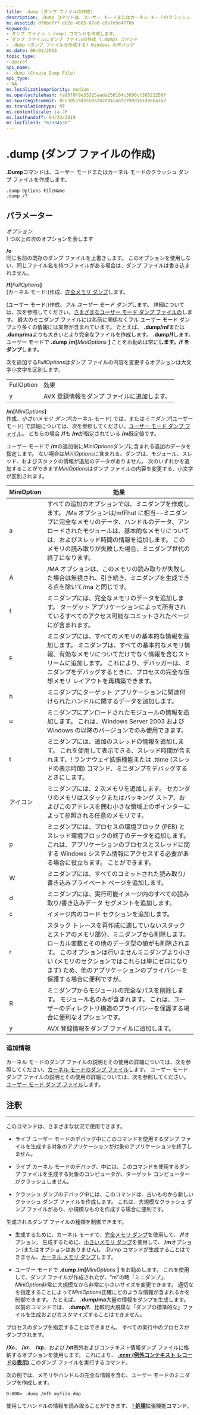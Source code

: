 ```yaml
---
title: .dump (ダンプ ファイルの作成)
description: .Dump コマンドは、ユーザー モードまたはカーネル モードのクラッシュ ダンプ ファイルを作成します。
ms.assetid: df6bcf7f-eb2e-4605-87a0-c0a7e9e4776b
keywords:
- ダンプ ファイル (.dump) コマンドを作成します。
- ダンプ ファイルにダンプ ファイルの作成 (.dump) コマンド
- .dump (ダンプ ファイルを作成する) Windows のデバッグ
ms.date: 08/01/2018
topic_type:
- apiref
api_name:
- .dump (Create Dump File)
api_type:
- NA
ms.localizationpriority: medium
ms.openlocfilehash: fa90f8f9e53325aada256104c3690cf30521250f
ms.sourcegitcommit: 0cc5051945559a242d941a6f2799d161d8eba2a7
ms.translationtype: MT
ms.contentlocale: ja-JP
ms.lasthandoff: 04/23/2019
ms.locfileid: "63334538"
---
```

# <a name="dump-create-dump-file"></a>.dump (ダンプ ファイルの作成)


**.Dump**コマンドは、ユーザー モードまたはカーネル モードのクラッシュ ダンプ ファイルを作成します。

```dbgcmd
.dump Options FileName 
.dump /?
```

## <a name="span-idddkmetacreatedumpfiledbgspanspan-idddkmetacreatedumpfiledbgspanparameters"></a><span id="ddk_meta_create_dump_file_dbg"></span><span id="DDK_META_CREATE_DUMP_FILE_DBG"></span>パラメーター


<span id="_______Options______"></span><span id="_______options______"></span><span id="_______OPTIONS______"></span> *オプション*   
1 つ以上の次のオプションを表します

<span id="_o"></span><span id="_O"></span>**/o**  
同じ名前の既存のダンプ ファイルを上書きします。 このオプションを使用しない、同じファイル名を持つファイルがある場合は、ダンプ ファイルは書き込まれません。

<span id="_f_FullOptions_"></span><span id="_f_fulloptions_"></span><span id="_F_FULLOPTIONS_"></span>**/f\[**<em>FullOptions</em>**\]**  
(カーネル モード:)作成、[完全メモリ ダンプ](complete-memory-dump.md)します。

(ユーザー モード:)作成、*フル ユーザー モード ダンプ*します。 詳細については、次を参照してください。[さまざまなユーザー モード ダンプ ファイルの](user-mode-dump-files.md#varieties)します。 最大のミニダンプ ファイルには名前に関係なくフル ユーザー モード ダンプより多くの情報には実際が含まれています。 たとえば、 **.dump/mf**または **.dump/ma**よりも大きいとより完全なファイルを作成します。 **.dump/f**します。 ユーザー モードで **.dump** **/m\[**<em>MiniOptions</em> **\]** ことをお勧めは常に**します。/f をダンプ**します。

次を追加する*FullOptions*はダンプ ファイルの内容を変更するオプションは大文字小文字を区別します。

|||
|--- |--- |
|FullOption|効果|
|y|AVX 登録情報をダンプ ファイルに追加します。|
 

<span id="_m_MiniOptions_"></span><span id="_m_minioptions_"></span><span id="_M_MINIOPTIONS_"></span>**/m\[**<em>MiniOptions</em>**\]**  
作成、*小さいメモリ ダンプ*(カーネル モード) では、または*ミニダンプ*(ユーザー モード) で詳細については、次を参照してください。[ユーザー モード ダンプ ファイル](user-mode-dump-files.md)。 どちらの場合 **/f**も **/m**が指定されている **/m**既定値です。

ユーザー モードで **/m**の追加後に*MiniOptions*ダンプに含まれる追加のデータを指定します。 ない場合は*MiniOptions*に含まれる、ダンプは、モジュール、スレッド、およびスタックの情報が追加のデータがありません。 次のいずれかを追加することができます*MiniOptions*はダンプ ファイルの内容を変更する、小文字が区別されます。

|MiniOption|効果|
|--- |--- |
|a|すべての追加のオプションでは、ミニダンプを作成します。 /Ma オプションは/mfFhut に相当--ミニダンプに完全なメモリのデータ、ハンドルのデータ、アンロードされたモジュールは、基本的なメモリについては、およびスレッド時間の情報を追加します。 このメモリの読み取りが失敗した場合、ミニダンプ世代の終了になります。|
|A|/MA オプションは、このメモリの読み取りが失敗した場合は無視され、引き続き、ミニダンプを生成できる点を除いて/ma と同じです。|
|f|ミニダンプには、完全なメモリのデータを追加します。 ターゲット アプリケーションによって所有されているすべてのアクセス可能なコミットされたページにが含まれます。|
|F|ミニダンプには、すべてのメモリの基本的な情報を追加します。 ミニダンプは、すべての基本的なメモリ情報、有効なメモリについてだけでなく情報を含むストリームに追加します。 これにより、デバッガーは、ミニダンプをデバッグするときに、プロセスの完全な仮想メモリ レイアウトを再構築できます。|
|h|ミニダンプにターゲット アプリケーションに関連付けられたハンドルに関するデータを追加します。|
|u|ミニダンプにアンロードされたモジュールの情報を追加します。 これは、Windows Server 2003 および Windows の以降のバージョンでのみ使用できます。|
|t|ミニダンプには、追加のスレッドの情報を追加します。 これを使用して表示できる、スレッド時間が含まれます、! ランナウェイ拡張機能または .ttime (スレッドの表示時間) コマンド、ミニダンプをデバッグするときにします。|
|アイコン|ミニダンプには、2 次メモリを追加します。 セカンダリのメモリはスタックまたはバッキング ストア、およびこのアドレスを囲む小さな領域上のポインターによって参照される任意のメモリです。|
|p|ミニダンプには、プロセスの環境ブロック (PEB) とスレッド環境ブロックの終了のデータを追加します。 これは、アプリケーションのプロセスとスレッドに関する Windows システム情報にアクセスする必要がある場合に役立ちます。 ことができます。|
|W|ミニダンプには、すべてのコミットされた読み取り/書き込みプライベート ページを追加します。|
|d|ミニダンプには、実行可能イメージ内のすべての読み取り/書き込みデータ セグメントを追加します。|
|c|イメージ内のコード セクションを追加します。|
|r|スタック トレースを再作成に適していないスタックとストアのメモリ部分、ミニダンプから削除します。 ローカル変数とその他のデータ型の値がも削除されます。 このオプションは行いませんミニダンプより小さい (メモリのセクションではこれらは単にゼロになります) ため、他のアプリケーションのプライバシーを保護する場合に便利ですが。|
|R|ミニダンプからモジュールの完全なパスを削除します。 モジュール名のみが含まれます。 これは、ユーザーのディレクトリ構造のプライバシーを保護する場合に便利なオプションです。|
|y|AVX 登録情報をダンプ ファイルに追加します。|

 

### <a name="span-idadditionalinformationspanspan-idadditionalinformationspanspan-idadditionalinformationspanadditional-information"></a><span id="Additional_Information"></span><span id="additional_information"></span><span id="ADDITIONAL_INFORMATION"></span>追加情報

カーネル モードのダンプ ファイルの説明とその使用の詳細については、次を参照してください。[カーネル モードのダンプ ファイル](kernel-mode-dump-files.md)します。 ユーザー モード ダンプ ファイルの説明とその使用の詳細については、次を参照してください。[ユーザー モード ダンプ ファイル](user-mode-dump-files.md)します。

## <a name="remarks"></a>注釈
-------

このコマンドは、さまざまな状況で使用できます。

-   ライブ ユーザー モードのデバッグ中にこのコマンドを使用するダンプ ファイルを生成する対象のアプリケーションが対象のアプリケーションを終了しません。

-   ライブ カーネル モードのデバッグ、中には、このコマンドを使用するダンプ ファイルを生成する対象のコンピュータが、ターゲット コンピューターがクラッシュしません。

-   クラッシュ ダンプのデバッグ中には、このコマンドは、古いものから新しいクラッシュ ダンプ ファイルを作成します。 これは、大規模なクラッシュ ダンプ ファイルがあり、小規模なものを作成する場合に便利です。

生成されるダンプ ファイルの種類を制御できます。

- 生成するために、カーネル モードで、[完全メモリ ダンプ](complete-memory-dump.md)を使用して、 **/f**オプション。 生成するために、[小さいメモリ ダンプ](small-memory-dump.md)を使用して、 **/m**オプション (またはオプションはありません)。 .Dump コマンドが生成することはできません、[カーネル メモリ ダンプ](kernel-memory-dump.md)します。

- ユーザー モードで **.dump** **/m\[**<em>MiniOptions</em> **\]** をお勧めします。 これを使用して、ダンプ ファイルが作成されたが、"m"の略「ミニダンプ」、 *MiniOption*非常に大規模なから非常に小さいサイズを変更できます。 適切なを指定することによって*MiniOptions*正確にどのような情報が含まれるかを制御できます。 たとえば、 **.dump/ma**大量の情報をダンプを生成します。 以前のコマンドでは、 **.dump/f**、比較的大規模な「ダンプの標準的な」ファイルを生成およびカスタマイズすることはできません。

プロセスのダンプを指定することはできません。 すべての実行中のプロセスがダンプされます。

**/Xc**、 **/xr**、 **/xp**、および **/xt**例外およびコンテキスト情報ダンプ ファイルに格納するオプションを使用します。 これにより、 [ **.ecxr (例外コンテキスト レコードの表示)** ](-ecxr--display-exception-context-record-.md)このダンプ ファイルを実行するコマンド。

次の例では、メモリやハンドルの完全な情報を含む、ユーザー モードのミニダンプを作成します。

```dbgcmd
0:000> .dump /mfh myfile.dmp 
```

使用してハンドルの情報を読み取ることができます、 [ **! 処理**](-handle.md)拡張機能コマンド。

 

 





